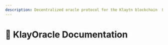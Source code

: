 ```yaml
---
description: Decentralized oracle protocol for the Klaytn blockchain  ⛓️
---
```


# 📔 KlayOracle Documentation

##
